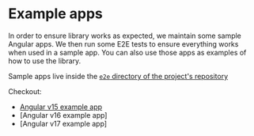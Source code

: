 # Example apps

In order to ensure library works as expected, we maintain some sample Angular apps. We then run some E2E tests to ensure everything works when used in a sample app. You can also use those apps as examples of how to use the library.

Sample apps live inside the [`e2e` directory of the project's repository](https://github.com/davidlj95/ngx/tree/main/projects/ngx-meta/e2e)

Checkout:

- [Angular v15 example app](https://github.com/davidlj95/ngx/tree/main/projects/ngx-meta/e2e/a15)
- [Angular v16 example app]
- [Angular v17 example app]
